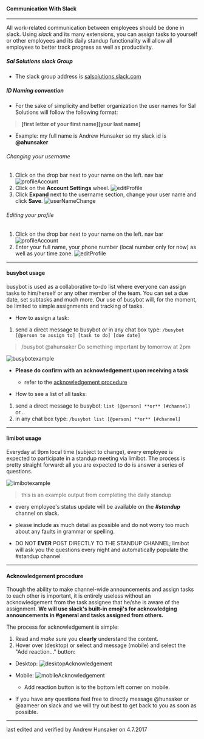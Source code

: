 #### Communication With Slack

---
All work-related communication between employees should be done in slack. Using _slack_ and its many extensions, you can assign tasks to yourself or other employees and its daily standup functionality will allow all employees to better track progress as well as productivity.

##### Sal Solutions slack Group

* The slack group address is [salsolutions.slack.com](http://salsolutions.slack.com)

##### ID Naming convention

* For the sake of simplicity and better organization the user names for Sal Solutions will follow the following format:

> **[first letter of your first name][your last name]**

* Example: my full name is Andrew Hunsaker so my slack id is **@ahunsaker**
###### Changing your username
1. Click on the drop bar next to your name on the left. nav bar ![profileAccount](../img/profileAccount.gif)
2. Click on the **Account Settings** wheel. ![editProfile](../img/settingsWheel.gif)
3. Click **Expand** next to the username section, change your user name and click **Save**. ![userNameChange](../img/userNameChange.gif)
###### Editing your profile
1. Click on the drop bar next to your name on the left. nav bar ![profileAccount](../img/profileAccount.gif)
2. Enter your full name, your phone number (local number only for now) as well as your time zone. ![editProfile](../img/editProfile.gif)



---
#### busybot usage
busybot is used as a collaborative to-do list where everyone can assign tasks to him/herself or any other member of the team. You can set a due date, set subtasks and much more. Our use of busybot will, for the moment, be limited to simple assignments and tracking of tasks.

* How to assign a task:

1. send a direct message to busybot *or* in any chat box type: ```/busybot [@person to assign to] [task to do] [due date]```

>  /busybot @ahunsaker Do something important by tomorrow at 2pm

![busybotexample](../img/busybotexample.gif)

* **Please do confirm with an acknowledgement upon receiving a task**
  * refer to the [acknowledgement procedure](#acknowledgement-procedure)

* How to see a list of all tasks:
1. send a direct message to busybot: ```list [@person] **or** [#channel]``` or...
2. in any chat box type: ```/busybot list [@person] **or** [#channel]```

---
#### limibot usage
Everyday at 9pm local time (subject to change), every employee is expected to participate in a standup meeting via limibot. The process is pretty straight forward: all you are expected to do is answer a series of questions.  

![limibotexample](../img/limibotexample.gif)

> this is an example output from completing the daily standup

* every employee's status update will be available on the *__#standup__* channel on slack.

* please include as much detail as possible and do not worry too much about any faults in grammar or spelling.

* DO NOT **EVER** POST DIRECTLY TO THE STANDUP CHANNEL; limibot will ask you the questions every night and automatically populate the #standup channel
---
#### Acknowledgement procedure

Though the ability to make channel-wide announcements and assign tasks to each other is important, it is entirely useless without an acknowledgement from the task assignee that he/she is aware of the assignment. **We will use slack's built-in emoji's for acknowledging announcements in #general and tasks assigned from others.**

The process for acknowledgement is simple:
1. Read and _make sure_ you __clearly__ understand the content.
2. Hover over (desktop) or select and message (mobile) and select the "Add reaction..." button:

* Desktop: ![desktopAcknowledgement](../img/acknowledgementdesktop.gif)

* Mobile:
![mobileAcknowledgement](../img/acknowledgementmobile.jpg)
  * Add reaction button is to the bottom left corner on mobile.

* If you have any questions feel free to directly message @hunsaker or @aameer on slack and we will try out best to get back to you as soon as possible.

---
last edited and verified by Andrew Hunsaker on 4.7.2017
